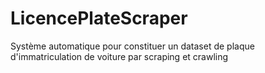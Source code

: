 # LicencePlateScraper
Système automatique pour constituer un dataset de plaque d'immatriculation de voiture par scraping et crawling

